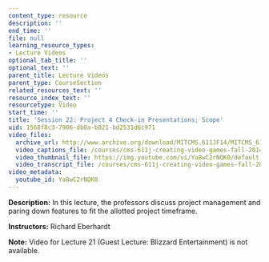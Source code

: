 ```yaml
---
content_type: resource
description: ''
end_time: ''
file: null
learning_resource_types:
- Lecture Videos
optional_tab_title: ''
optional_text: ''
parent_title: Lecture Videos
parent_type: CourseSection
related_resources_text: ''
resource_index_text: ''
resourcetype: Video
start_time: ''
title: 'Session 22: Project 4 Check-in Presentations; Scope'
uid: 1568f8c3-7906-db0a-b021-bd2531d6c971
video_files:
  archive_url: http://www.archive.org/download/MITCMS.611JF14/MITCMS_611JF14_lec22_300k.mp4
  video_captions_file: /courses/cms-611j-creating-video-games-fall-2014/97a31ef511f755b8b5b9833e6b67ac2b_Ya8wC2rNQK0.vtt
  video_thumbnail_file: https://img.youtube.com/vi/Ya8wC2rNQK0/default.jpg
  video_transcript_file: /courses/cms-611j-creating-video-games-fall-2014/f00432be36fc70e0928a1c08f7f761cf_Ya8wC2rNQK0.pdf
video_metadata:
  youtube_id: Ya8wC2rNQK0
---
```


**Description:** In this lecture, the professors discuss project management and paring down features to fit the allotted project timeframe.

**Instructors:** Richard Eberhardt

**Note:** Video for Lecture 21 (Guest Lecture: Blizzard Entertainment) is not available.